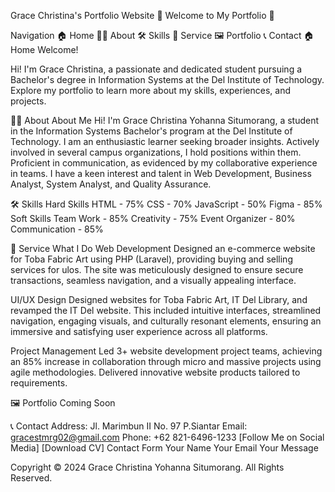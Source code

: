 Grace Christina's Portfolio Website
🌟 Welcome to My Portfolio 🌟

Navigation
🏠 Home
👩‍💼 About
🛠️ Skills
💼 Service
🖼️ Portfolio
📞 Contact
🏠 Home
Welcome!

Hi! I'm Grace Christina, a passionate and dedicated student pursuing a Bachelor's degree in Information Systems at the Del Institute of Technology. Explore my portfolio to learn more about my skills, experiences, and projects.

👩‍💼 About
About Me
Hi! I'm Grace Christina Yohanna Situmorang, a student in the Information Systems Bachelor's program at the Del Institute of Technology. I am an enthusiastic learner seeking broader insights. Actively involved in several campus organizations, I hold positions within them. Proficient in communication, as evidenced by my collaborative experience in teams. I have a keen interest and talent in Web Development, Business Analyst, System Analyst, and Quality Assurance.

🛠️ Skills
Hard Skills
HTML - 75%
CSS - 70%
JavaScript - 50%
Figma - 85%
Soft Skills
Team Work - 85%
Creativity - 75%
Event Organizer - 80%
Communication - 85%

💼 Service
What I Do
Web Development
Designed an e-commerce website for Toba Fabric Art using PHP (Laravel), providing buying and selling services for ulos. The site was meticulously designed to ensure secure transactions, seamless navigation, and a visually appealing interface.

UI/UX Design
Designed websites for Toba Fabric Art, IT Del Library, and revamped the IT Del website. This included intuitive interfaces, streamlined navigation, engaging visuals, and culturally resonant elements, ensuring an immersive and satisfying user experience across all platforms.

Project Management
Led 3+ website development project teams, achieving an 85% increase in collaboration through micro and massive projects using agile methodologies. Delivered innovative website products tailored to requirements.

🖼️ Portfolio
Coming Soon

📞 Contact
Address: Jl. Marimbun II No. 97 P.Siantar
Email: gracestmrg02@gmail.com
Phone: +62 821-6496-1233
[Follow Me on Social Media]
[Download CV]
Contact Form
Your Name
Your Email
Your Message

Copyright © 2024 Grace Christina Yohanna Situmorang. All Rights Reserved.